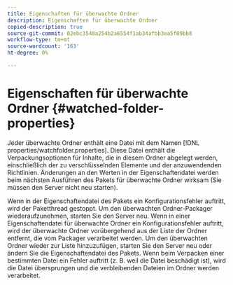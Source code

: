 ```yaml
---
title: Eigenschaften für überwachte Ordner
description: Eigenschaften für überwachte Ordner
copied-description: true
source-git-commit: 02ebc3548a254b2a6554f1ab34afbb3ea5f09bb8
workflow-type: tm+mt
source-wordcount: '163'
ht-degree: 0%

---
```


# Eigenschaften für überwachte Ordner {#watched-folder-properties}

Jeder überwachte Ordner enthält eine Datei mit dem Namen [!DNL properties/watchfolder.properties]. Diese Datei enthält die Verpackungsoptionen für Inhalte, die in diesem Ordner abgelegt werden, einschließlich der zu verschlüsselnden Elemente und der anzuwendenden Richtlinien. Änderungen an den Werten in der Eigenschaftendatei werden beim nächsten Ausführen des Pakets für überwachte Ordner wirksam (Sie müssen den Server nicht neu starten).

Wenn in der Eigenschaftendatei des Pakets ein Konfigurationsfehler auftritt, wird der Paketthread gestoppt. Um den überwachten Ordner-Packager wiederaufzunehmen, starten Sie den Server neu. Wenn in einer Eigenschaftendatei für überwachte Ordner ein Konfigurationsfehler auftritt, wird der überwachte Ordner vorübergehend aus der Liste der Ordner entfernt, die vom Packager verarbeitet werden. Um den überwachten Ordner wieder zur Liste hinzuzufügen, starten Sie den Server neu oder ändern Sie die Eigenschaftendatei des Pakets. Wenn beim Verpacken einer bestimmten Datei ein Fehler auftritt (z. B. weil die Datei beschädigt ist), wird die Datei übersprungen und die verbleibenden Dateien im Ordner werden verarbeitet.
